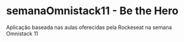 # semanaOmnistack11 - Be the Hero
Aplicação baseada nas aulas oferecidas pela Rockeseat na semana Omnistack 11
